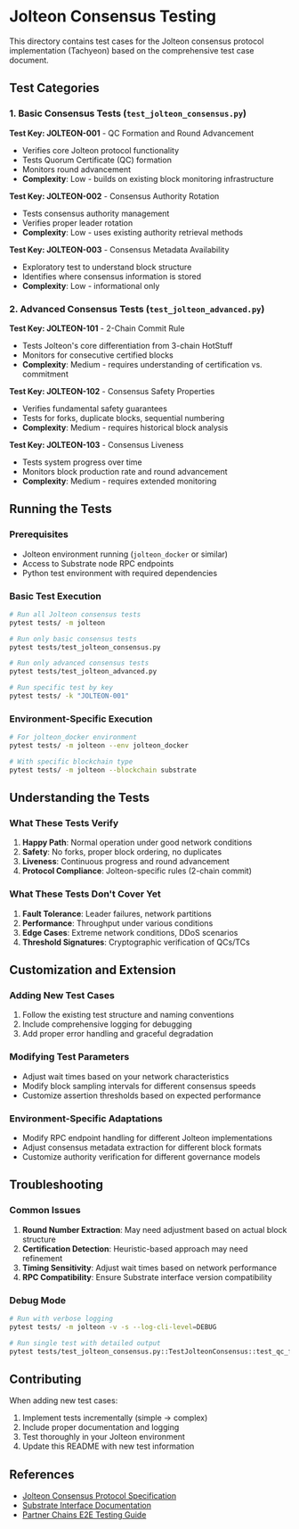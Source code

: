 # Jolteon Consensus Testing

This directory contains test cases for the Jolteon consensus protocol implementation (Tachyeon) based on the comprehensive test case document.

## Test Categories

### 1. Basic Consensus Tests (`test_jolteon_consensus.py`)
**Test Key: JOLTEON-001** - QC Formation and Round Advancement
- Verifies core Jolteon protocol functionality
- Tests Quorum Certificate (QC) formation
- Monitors round advancement
- **Complexity**: Low - builds on existing block monitoring infrastructure

**Test Key: JOLTEON-002** - Consensus Authority Rotation
- Tests consensus authority management
- Verifies proper leader rotation
- **Complexity**: Low - uses existing authority retrieval methods

**Test Key: JOLTEON-003** - Consensus Metadata Availability
- Exploratory test to understand block structure
- Identifies where consensus information is stored
- **Complexity**: Low - informational only

### 2. Advanced Consensus Tests (`test_jolteon_advanced.py`)
**Test Key: JOLTEON-101** - 2-Chain Commit Rule
- Tests Jolteon's core differentiation from 3-chain HotStuff
- Monitors for consecutive certified blocks
- **Complexity**: Medium - requires understanding of certification vs. commitment

**Test Key: JOLTEON-102** - Consensus Safety Properties
- Verifies fundamental safety guarantees
- Tests for forks, duplicate blocks, sequential numbering
- **Complexity**: Medium - requires historical block analysis

**Test Key: JOLTEON-103** - Consensus Liveness
- Tests system progress over time
- Monitors block production rate and round advancement
- **Complexity**: Medium - requires extended monitoring

## Running the Tests

### Prerequisites
- Jolteon environment running (`jolteon_docker` or similar)
- Access to Substrate node RPC endpoints
- Python test environment with required dependencies

### Basic Test Execution
```bash
# Run all Jolteon consensus tests
pytest tests/ -m jolteon

# Run only basic consensus tests
pytest tests/test_jolteon_consensus.py

# Run only advanced consensus tests
pytest tests/test_jolteon_advanced.py

# Run specific test by key
pytest tests/ -k "JOLTEON-001"
```

### Environment-Specific Execution
```bash
# For jolteon_docker environment
pytest tests/ -m jolteon --env jolteon_docker

# With specific blockchain type
pytest tests/ -m jolteon --blockchain substrate
```

## Understanding the Tests

### What These Tests Verify
1. **Happy Path**: Normal operation under good network conditions
2. **Safety**: No forks, proper block ordering, no duplicates
3. **Liveness**: Continuous progress and round advancement
4. **Protocol Compliance**: Jolteon-specific rules (2-chain commit)

### What These Tests Don't Cover Yet
1. **Fault Tolerance**: Leader failures, network partitions
2. **Performance**: Throughput under various conditions
3. **Edge Cases**: Extreme network conditions, DDoS scenarios
4. **Threshold Signatures**: Cryptographic verification of QCs/TCs

## Customization and Extension

### Adding New Test Cases
1. Follow the existing test structure and naming conventions
2. Include comprehensive logging for debugging
3. Add proper error handling and graceful degradation

### Modifying Test Parameters
- Adjust wait times based on your network characteristics
- Modify block sampling intervals for different consensus speeds
- Customize assertion thresholds based on expected performance

### Environment-Specific Adaptations
- Modify RPC endpoint handling for different Jolteon implementations
- Adjust consensus metadata extraction for different block formats
- Customize authority verification for different governance models

## Troubleshooting

### Common Issues
1. **Round Number Extraction**: May need adjustment based on actual block structure
2. **Certification Detection**: Heuristic-based approach may need refinement
3. **Timing Sensitivity**: Adjust wait times based on network performance
4. **RPC Compatibility**: Ensure Substrate interface version compatibility

### Debug Mode
```bash
# Run with verbose logging
pytest tests/ -m jolteon -v -s --log-cli-level=DEBUG

# Run single test with detailed output
pytest tests/test_jolteon_consensus.py::TestJolteonConsensus::test_qc_formation_and_round_advancement -v -s
```

## Contributing

When adding new test cases:

1. Implement tests incrementally (simple → complex)
2. Include proper documentation and logging
3. Test thoroughly in your Jolteon environment
4. Update this README with new test information

## References

- [Jolteon Consensus Protocol Specification](https://eprint.iacr.org/2021/319)
- [Substrate Interface Documentation](https://github.com/polkascan/py-substrate-interface)
- [Partner Chains E2E Testing Guide](../README.md)
